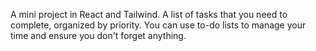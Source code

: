 A mini project in React and Tailwind. 
A list of tasks that you need to complete, organized by priority. You can use to-do lists to manage your time and ensure you don't forget anything. 
